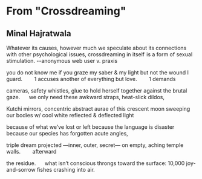 # From "Crossdreaming"
## Minal Hajratwala
Whatever its causes, however much we speculate about its connections with
other psychological issues, crossdreaming in itself  is a form of sexual
stimulation.
--anonymous web user
v. praxis

you do not know me if you graze
my saber & my light
but not the wound I guard.        1 accuses another
of everything but love.        1 demands

cameras, safety whistles, glue
to hold herself together
against the brutal gaze.      we only need
these awkward straps, heat-slick dildos,

Kutchi mirrors, concentric abstract
aurae of this crescent moon
sweeping our bodies w/ cool white
reflected & deflected light

because of what we’ve lost or left
because the language is disaster
because our species has forgotten
acute angles,

triple dream projected
—inner, outer, secret—
on empty, aching
temple walls.        afterward

the residue.      what isn’t conscious
throngs toward the surface:
10,000 joy-and-sorrow fishes
crashing into air.